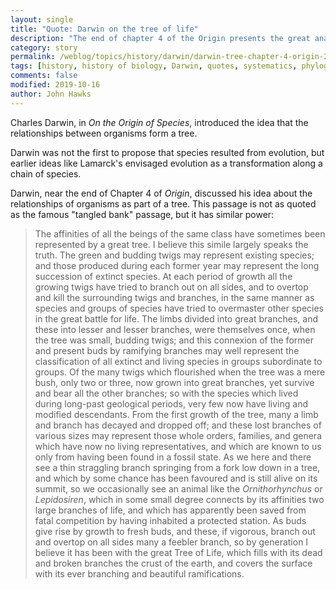 ```yaml
---
layout: single
title: "Quote: Darwin on the tree of life"
description: "The end of chapter 4 of the Origin presents the great analogy for the relationships of organisms."
category: story
permalink: /weblog/topics/history/darwin/darwin-tree-chapter-4-origin-2019.html
tags: [history, history of biology, Darwin, quotes, systematics, phylogeny]
comments: false
modified: 2019-10-16
author: John Hawks
---
```


Charles Darwin, in <em>On the Origin of Species</em>, introduced the idea that the relationships between organisms form a tree.

Darwin was not the first to propose that species resulted from evolution, but earlier ideas like Lamarck's envisaged evolution as a transformation along a chain of species.

Darwin, near the end of Chapter 4 of <em>Origin</em>, discussed his idea about the relationships of organisms as part of a tree. This passage is not as quoted as the famous "tangled bank" passage, but it has similar power:

<blockquote>The affinities of all the beings of the same class have sometimes been represented by a great tree. I believe this simile largely speaks the truth. The green and budding twigs may represent existing species; and those produced during each former year may represent the long succession of extinct species. At each period of growth all the growing twigs have tried to branch out on all sides, and to overtop and kill the surrounding twigs and branches, in the same manner as species and groups of species have tried to overmaster other species in the great battle for life. The limbs divided into great branches, and these into lesser and lesser branches, were themselves once, when the tree was small, budding twigs; and this connexion of the former and present buds by ramifying branches may well represent the classification of all extinct and living species in groups subordinate to groups. Of the many twigs which flourished when the tree was a mere bush, only two or three, now grown into great branches, yet survive and bear all the other branches; so with the species which lived during long-past geological periods, very few now have living and modified descendants. From the first growth of the tree, many a limb and branch has decayed and dropped off; and these lost branches of various sizes may represent those whole orders, families, and genera which have now no living representatives, and which are known to us only from having been found in a fossil state. As we here and there see a thin straggling branch springing from a fork low down in a tree, and which by some chance has been favoured and is still alive on its summit, so we occasionally see an animal like the <em>Ornithorhynchus</em> or <em>Lepidosiren</em>, which in some small degree connects by its affinities two large branches of life, and which has apparently been saved from fatal competition by having inhabited a protected station. As buds give rise by growth to fresh buds, and these, if vigorous, branch out and overtop on all sides many a feebler branch, so by generation I believe it has been with the great Tree of Life, which fills with its dead and broken branches the crust of the earth, and covers the surface with its ever branching and beautiful ramifications.</blockquote>

